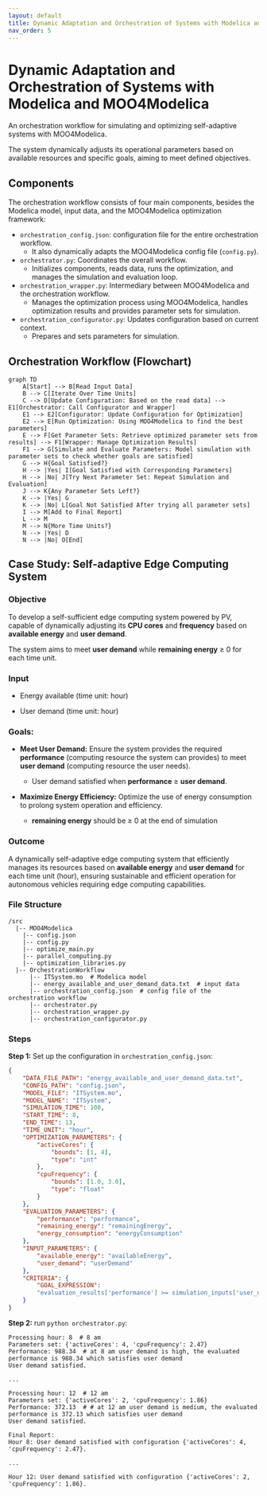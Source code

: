 ```yaml
---
layout: default
title: Dynamic Adaptation and Orchestration of Systems with Modelica and MOO4Modelica
nav_order: 5
---
```


# Dynamic Adaptation and Orchestration of Systems with Modelica and MOO4Modelica

An orchestration workflow for simulating and optimizing self-adaptive systems with MOO4Modelica.  

The system dynamically adjusts its operational parameters based on available resources and specific goals, aiming to meet defined objectives.

## Components

The orchestration workflow consists of four main components, besides the Modelica model, input data, and the MOO4Modelica optimization framework:

* `orchestration_config.json`: configuration file for the entire orchestration workflow.
  * It also dynamically adapts the MOO4Modelica config file (`config.py`).
* `orchestrator.py`: Coordinates the overall workflow.
  * Initializes components, reads data, runs the optimization, and manages the simulation and evaluation loop.
* `orchestration_wrapper.py`:  Intermediary between MOO4Modelica and the orchestration workflow. 
  * Manages the optimization process using MOO4Modelica, handles optimization results and provides parameter sets for simulation.
* `orchestration_configurator.py`: Updates configuration based on current context.
  * Prepares and sets parameters for simulation.

## Orchestration Workflow (Flowchart)
```mermaid
graph TD
    A[Start] --> B[Read Input Data]
    B --> C[Iterate Over Time Units]
    C --> D[Update Configuration: Based on the read data] --> E1[Orchestrator: Call Configurator and Wrapper]
    E1 --> E2[Configurator: Update Configuration for Optimization]
    E2 --> E[Run Optimization: Using MOO4Modelica to find the best parameters]
    E --> F[Get Parameter Sets: Retrieve optimized parameter sets from results] --> F1[Wrapper: Manage Optimization Results]
    F1 --> G[Simulate and Evaluate Parameters: Model simulation with parameter sets to check whether goals are satisfied]
    G --> H{Goal Satisfied?}
    H --> |Yes| I[Goal Satisfied with Corresponding Parameters]
    H --> |No| J[Try Next Parameter Set: Repeat Simulation and Evaluation]
    J --> K{Any Parameter Sets Left?}
    K --> |Yes| G
    K --> |No| L[Goal Not Satisfied After trying all parameter sets]
    I --> M[Add to Final Report]
    L --> M
    M --> N{More Time Units?}
    N --> |Yes| D
    N --> |No| O[End]
```
## Case Study: Self-adaptive Edge Computing System

### Objective

To develop a self-sufficient edge computing system powered by PV, capable of dynamically adjusting its **CPU cores** and **frequency** based on **available energy** and **user demand**. 

The system aims to meet **user demand** while **remaining energy** ≥ 0 for each time unit.

### Input

* Energy available (time unit: hour)

* User demand (time unit: hour)

### Goals:

  - **Meet User Demand:** Ensure the system provides the required **performance** (computing resource the system can provides) to meet **user demand** (computing resource the user needs). 
    - User demand satisfied when **performance** ≥ **user demand**.

  - **Maximize Energy Efficiency:** Optimize the use of energy consumption to prolong system operation and efficiency.
    - **remaining energy** should be ≥ 0 at the end of simulation

### Outcome 

A dynamically self-adaptive edge computing system that efficiently manages its resources based on **available energy** and **user demand** for each time unit (hour), ensuring sustainable and efficient operation for autonomous vehicles requiring edge computing capabilities.

### File Structure

```shell
/src
  |-- MOO4Modelica
  	|-- config.json
  	|-- config.py
  	|-- optimize_main.py
  	|-- parallel_computing.py
  	|-- optimization_libraries.py
  |-- OrchestrationWorkflow
      |-- ITSystem.mo  # Modelica model
      |-- energy_available_and_user_demand_data.txt  # input data
      |-- orchestration_config.json  # config file of the orchestration workflow
      |-- orchestrator.py
      |-- orchestration_wrapper.py
      |-- orchestration_configurator.py
```

### Steps

**Step 1:** Set up the configuration in `orchestration_config.json`:

```json
{
    "DATA_FILE_PATH": "energy_available_and_user_demand_data.txt",
    "CONFIG_PATH": "config.json",
    "MODEL_FILE": "ITSystem.mo",
    "MODEL_NAME": "ITSystem",
    "SIMULATION_TIME": 100,
    "START_TIME": 8,
    "END_TIME": 13,
    "TIME_UNIT": "hour",
    "OPTIMIZATION_PARAMETERS": {
        "activeCores": {
            "bounds": [1, 4],
            "type": "int"
        },
        "cpuFrequency": {
            "bounds": [1.0, 3.0],
            "type": "float"
        }
    },
    "EVALUATION_PARAMETERS": {
        "performance": "performance",
        "remaining_energy": "remainingEnergy",
        "energy_consumption": "energyConsumption"
    },
    "INPUT_PARAMETERS": {
        "available_energy": "availableEnergy",
        "user_demand": "userDemand"
    },
    "CRITERIA": {
        "GOAL_EXPRESSION": 
        "evaluation_results['performance'] >= simulation_inputs['user_demand']"
    }
}
```

**Step 2:** run `python orchestrator.py`:

```shell
Processing hour: 8  # 8 am
Parameters set: {'activeCores': 4, 'cpuFrequency': 2.47}
Performance: 988.34  # at 8 am user demand is high, the evaluated performance is 988.34 which satisfies user demand
User demand satisfied.

...

Processing hour: 12  # 12 am
Parameters set: {'activeCores': 2, 'cpuFrequency': 1.86}
Performance: 372.13  # # at 12 am user demand is medium, the evaluated performance is 372.13 which satisfies user demand
User demand satisfied.

Final Report:
Hour 8: User demand satisfied with configuration {'activeCores': 4, 'cpuFrequency': 2.47}.

...

Hour 12: User demand satisfied with configuration {'activeCores': 2, 'cpuFrequency': 1.86}.
```